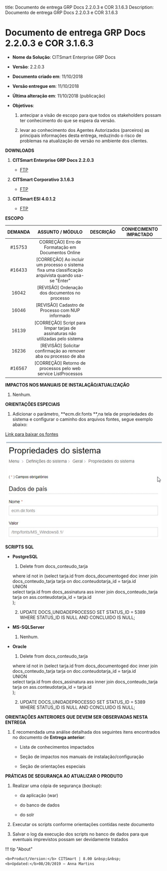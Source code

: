 title: Documento de entrega GRP Docs 2.2.0.3 e COR 3.1.6.3
Description: Documento de entrega GRP Docs 2.2.0.3 e COR 3.1.6.3

# Documento de entrega GRP Docs 2.2.0.3 e COR 3.1.6.3

-   **Nome da Solução**: CITSmart Enterprise GRP Docs

-   **Versão**: 2.2.0.3

-   **Documento criado em**: 11/10/2018

-   **Versão entregue em**: 11/10/2018

-   **Última alteração em**: 11/10/2018 (publicação)

-   **Objetivos**:

    1.  antecipar a visão de escopo para que todos os stakeholders possam ter
        conhecimento do que se espera da versão.

    2.  levar ao conhecimento dos Agentes Autorizados (parceiros) as principais
        informações desta entrega, reduzindo o risco de problemas na atualização
        de versão no ambiente dos clientes.

**DOWNLOADS**

1.  **CITSmart Enterprise GRP Docs 2.2.0.3**

    -   [FTP](http://kb.citsmartcloud.com/entregas/papelzero/Enterprise/2.2.0.3/)

2.  **CITSmart Corporativo 3.1.6.3**

    -   [FTP](http://kb.citsmartcloud.com/entregas/corporativo/Enterprise/3.1.6.3/)

3.  **CITSmart ESI 4.0.1.2**

    -   [FTP](http://kb.citsmartcloud.com/entregas/neuro/4.0.1.2)

**ESCOPO**

| DEMANDA |                                           ASSUNTO / MÓDULO                                          | DESCRIÇÃO | CONHECIMENTO IMPACTADO |
|:-------:|:---------------------------------------------------------------------------------------------------:|:---------:|:----------------------:|
|  #15753 |                          CORREÇÃO] Erro de Formatação em Documentos Online                          |           |                        |
|  #16433 | [CORREÇÃO] Ao incluir um processo o sistema fixa uma classificação arquivista quando usa-se "Enter" |           |                        |
|  16042  |                            [REVISÃO] Ordenação dos documentos no processo                           |           |                        |
|  16046  |                           [REVISÃO] Cadastro de Processo com NUP informado                          |           |                        |
|  16139  |           [CORREÇÃO] Script para limpar tarjas de assinaturas não utilizadas pelo sistema           |           |                        |
|  16236  |                  [REVISÃO] Solicitar confirmação ao remover aba ou processo de aba                  |           |                        |
|  #16567 |                    [CORREÇÃO] Retorno de processos pelo web service ListProcessos                   |           |                        |


**IMPACTOS NOS MANUAIS DE INSTALAÇÃO/ATUALIZAÇÃO**

1.  Nenhum.

**ORIENTAÇÕES ESPECIAIS**

1.  Adicionar o parâmetro, **ecm.dir.fonts **,na tela de propriedades do sistema
    e configurar o caminho dos arquivos fontes, segue exemplo abaixo:

[Link para baixar os fontes](http://kb.citsmartcloud.com/entregas/papelzero/Enterprise/2.2.0.3/)

![figura](images/delivey-2203.png)


**SCRIPTS SQL**

-   **PostgreSQL**

    1.  Delete from docs_conteudo_tarja

       where id not in (select tarja.id from docs_documentoged doc inner join
       docs_conteudo_tarja tarja on doc.conteudotarja_id = tarja.id   
       UNION  
       select tarja.id from docs_assinatura ass inner join docs_conteudo_tarja
       tarja on ass.conteudotarja_id = tarja.id  
       );

    2.  UPDATE DOCS_UNIDADEPROCESSO SET STATUS_ID = 5389 WHERE STATUS_ID IS NULL AND
    CONCLUIDO IS NULL;

-   **MS-SQLServer**

    1.  Nenhum.

-   **Oracle**

    1.  Delete from docs_conteudo_tarja

       where id not in (select tarja.id from docs_documentoged doc inner join
      docs_conteudo_tarja tarja on doc.conteudotarja_id = tarja.id   
      UNION  
      select tarja.id from docs_assinatura ass inner join docs_conteudo_tarja
      tarja on ass.conteudotarja_id = tarja.id  
      );

    2.  UPDATE DOCS_UNIDADEPROCESSO SET STATUS_ID = 5389 WHERE STATUS_ID IS NULL AND
    CONCLUIDO IS NULL;

**ORIENTAÇÕES ANTERIORES QUE DEVEM SER OBSERVADAS NESTA ENTREGA**

1.  É recomendada uma análise detalhada dos seguintes itens encontrados no
    documento de **Entrega anterior**:

    -   Lista de conhecimentos impactados

    -   Seção de impactos nos manuais de instalação/configuração

    -   Seção de orientações especiais

**PRÁTICAS DE SEGURANÇA AO ATUALIZAR O PRODUTO**

1.  Realizar uma cópia de segurança (*backup*):

    -   da aplicação (war)

    -   do banco de dados

    -   do solr

2.  Executar os scripts conforme orientações contidas neste documento

3.  Salvar o log da execução dos scripts no banco de dados para que eventuais
    imprevistos possam ser devidamente tratados


!!! tip "About"

    <b>Product/Version:</b> CITSmart | 8.00 &nbsp;&nbsp;
    <b>Updated:</b>08/20/2019 – Anna Martins

